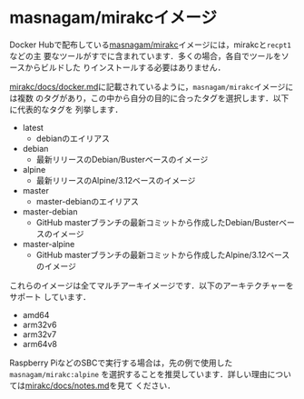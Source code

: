 # masnagam/mirakcイメージ

Docker Hubで配布している[masnagam/mirakc]イメージには，mirakcと`recpt1`などの主
要なツールがすでに含まれています．多くの場合，各自でツールをソースからビルドした
りインストールする必要はありません．

[mirakc/docs/docker.md]に記載されているように，`masnagam/mirakc`イメージには複数
のタグがあり，この中から自分の目的に合ったタグを選択します．以下に代表的なタグを
列挙します．

* latest
  * debianのエイリアス
* debian
  * 最新リリースのDebian/Busterベースのイメージ
* alpine
  * 最新リリースのAlpine/3.12ベースのイメージ
* master
  * master-debianのエイリアス
* master-debian
  * GitHub masterブランチの最新コミットから作成したDebian/Busterベースのイメージ
* master-alpine
  * GitHub masterブランチの最新コミットから作成したAlpine/3.12ベースのイメージ

これらのイメージは全てマルチアーキイメージです．以下のアーキテクチャーをサポート
しています．

* amd64
* arm32v6
* arm32v7
* arm64v8

Raspberry PiなどのSBCで実行する場合は，先の例で使用した`masnagam/mirakc:alpine`
を選択することを推奨しています．詳しい理由については[mirakc/docs/notes.md]を見て
ください．

[masnagam/mirakc]: https://hub.docker.com/repository/docker/masnagam/mirakc
[mirakc/docs/docker.md]: https://github.com/masnagam/mirakc/blob/master/docs/docker.md#pre-built-images-in-dockerhub
[mirakc/docs/notes.md]: https://github.com/masnagam/mirakc/blob/master/docs/notes.md#mirakc-leaks-memory
